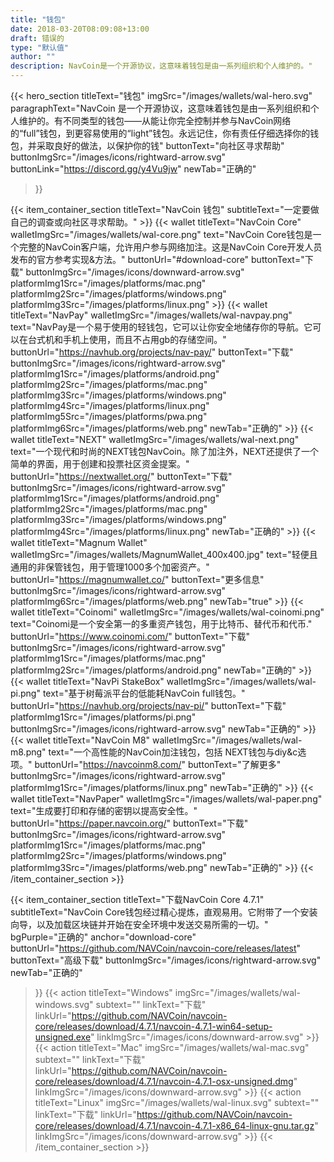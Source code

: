 ```yaml
---
title: "钱包"
date: 2018-03-20T08:09:08+13:00
draft: 错误的
type: "默认值"
author: ""
description: NavCoin是一个开源协议，这意味着钱包是由一系列组织和个人维护的。"
---
```


<script src="https://ajax.googleapis.com/ajax/libs/jquery/3.3.1/jquery.min.js"></script>
{{< hero_section
titleText="钱包"
imgSrc="/images/wallets/wal-hero.svg"
paragraphText="NavCoin 是一个开源协议，这意味着钱包是由一系列组织和个人维护的。有不同类型的钱包——从能让你完全控制并参与NavCoin网络的“full”钱包，到更容易使用的“light”钱包。永远记住，你有责任仔细选择你的钱包，并采取良好的做法，以保护你的钱"
buttonText="向社区寻求帮助"
buttonImgSrc="/images/icons/rightward-arrow.svg"
buttonLink="https://discord.gg/y4Vu9jw"
newTab="正确的"
>}}

{{< item_container_section
    titleText="NavCoin 钱包"
    subtitleText="一定要做自己的调查或向社区寻求帮助。"
    >}}
    {{< wallet
        titleText="NavCoin Core"
        walletImgSrc="/images/wallets/wal-core.png"
        text="NavCoin Core钱包是一个完整的NavCoin客户端，允许用户参与网络加注。这是NavCoin Core开发人员发布的官方参考实现&方法。"
        buttonUrl="#download-core"
        buttonText="下载"
        buttonImgSrc="/images/icons/downward-arrow.svg"
        platformImg1Src="/images/platforms/mac.png"
        platformImg2Src="/images/platforms/windows.png"
        platformImg3Src="/images/platforms/linux.png"
    >}}
    {{< wallet
        titleText="NavPay"
        walletImgSrc="/images/wallets/wal-navpay.png"
        text="NavPay是一个易于使用的轻钱包，它可以让你安全地储存你的导航。它可以在台式机和手机上使用，而且不占用gb的存储空间。"
        buttonUrl="https://navhub.org/projects/nav-pay/"
        buttonText="下载"
        buttonImgSrc="/images/icons/rightward-arrow.svg"
        platformImg1Src="/images/platforms/android.png"
        platformImg2Src="/images/platforms/mac.png"
        platformImg3Src="/images/platforms/windows.png"
        platformImg4Src="/images/platforms/linux.png"
        platformImg5Src="/images/platforms/pwa.png"
        platformImg6Src="/images/platforms/web.png"
        newTab="正确的"
    >}}
    {{< wallet
        titleText="NEXT"
        walletImgSrc="/images/wallets/wal-next.png"
        text="一个现代和时尚的NEXT钱包NavCoin。除了加注外，NEXT还提供了一个简单的界面，用于创建和投票社区资金提案。"
        buttonUrl="https://nextwallet.org/"
        buttonText="下载"
        buttonImgSrc="/images/icons/rightward-arrow.svg"
        platformImg1Src="/images/platforms/android.png"
        platformImg2Src="/images/platforms/mac.png"
        platformImg3Src="/images/platforms/windows.png"
        platformImg4Src="/images/platforms/linux.png"
        newTab="正确的"
    >}}
    {{< wallet
        titleText="Magnum Wallet"
        walletImgSrc="/images/wallets/MagnumWallet_400x400.jpg"
        text="轻便且通用的非保管钱包，用于管理1000多个加密资产。"
        buttonUrl="https://magnumwallet.co/"
        buttonText="更多信息"
        buttonImgSrc="/images/icons/rightward-arrow.svg"
        platformImg6Src="/images/platforms/web.png"
        newTab="true"
    >}}
    {{< wallet
        titleText="Coinomi"
        walletImgSrc="/images/wallets/wal-coinomi.png"
        text="Coinomi是一个安全第一的多重资产钱包，用于比特币、替代币和代币."
        buttonUrl="https://www.coinomi.com/"
        buttonText="下载"
        buttonImgSrc="/images/icons/rightward-arrow.svg"
        platformImg1Src="/images/platforms/mac.png"
        platformImg2Src="/images/platforms/android.png"
        newTab="正确的"
    >}}
    {{< wallet
        titleText="NavPi StakeBox"
        walletImgSrc="/images/wallets/wal-pi.png"
        text="基于树莓派平台的低能耗NavCoin full钱包。"
        buttonUrl="https://navhub.org/projects/nav-pi/"
        buttonText="下载"
        platformImg1Src="/images/platforms/pi.png"
        buttonImgSrc="/images/icons/rightward-arrow.svg"
        newTab="正确的"
    >}}
    {{< wallet
        titleText="NavCoin M8"
        walletImgSrc="/images/wallets/wal-m8.png"
        text="一个高性能的NavCoin加注钱包，包括 NEXT钱包与diy&c选项。"
        buttonUrl="https://navcoinm8.com/"
        buttonText="了解更多"
        buttonImgSrc="/images/icons/rightward-arrow.svg"
        platformImg1Src="/images/platforms/linux.png"
        newTab="正确的"
    >}}
    {{< wallet
        titleText="NavPaper"
        walletImgSrc="/images/wallets/wal-paper.png"
        text="生成要打印和存储的密钥以提高安全性。"
        buttonUrl="https://paper.navcoin.org/"
        buttonText="下载"
        buttonImgSrc="/images/icons/rightward-arrow.svg"
        platformImg1Src="/images/platforms/mac.png"
        platformImg2Src="/images/platforms/windows.png"
        platformImg3Src="/images/platforms/web.png"
        newTab="正确的"
    >}}
{{< /item_container_section >}}

{{< item_container_section
    titleText="下载NavCoin Core 4.7.1"
    subtitleText="NavCoin Core钱包经过精心提炼，直观易用。它附带了一个安装向导，以及加载区块链并开始在安全环境中发送交易所需的一切。"
    bgPurple="正确的"
    anchor="download-core"
    buttonUrl="https://github.com/NAVCoin/navcoin-core/releases/latest"
    buttonText="高级下载"
    buttonImgSrc="/images/icons/rightward-arrow.svg"
    newTab="正确的"
>}}
    {{< action
        titleText="Windows"
        imgSrc="/images/wallets/wal-windows.svg"
        subtext=""
        linkText="下载"
        linkUrl="https://github.com/NAVCoin/navcoin-core/releases/download/4.7.1/navcoin-4.7.1-win64-setup-unsigned.exe"
        linkImgSrc="/images/icons/downward-arrow.svg"
    >}}
    {{< action
        titleText="Mac"
        imgSrc="/images/wallets/wal-mac.svg"
        subtext=""
        linkText="下载"
        linkUrl="https://github.com/NAVCoin/navcoin-core/releases/download/4.7.1/navcoin-4.7.1-osx-unsigned.dmg"
        linkImgSrc="/images/icons/downward-arrow.svg"
    >}}
    {{< action                 
        titleText="Linux"
        imgSrc="/images/wallets/wal-linux.svg"
        subtext=""
        linkText="下载"
        linkUrl="https://github.com/NAVCoin/navcoin-core/releases/download/4.7.1/navcoin-4.7.1-x86_64-linux-gnu.tar.gz"
        linkImgSrc="/images/icons/downward-arrow.svg"
    >}}
{{< /item_container_section >}}


<script>
$("a[href^='#']").click(function(e) {
	e.preventDefault();

	var position = $($(this).attr("href")).offset().top;

	$("body, html").animate({
		scrollTop: position
	} /* speed */ );
});
</script>
